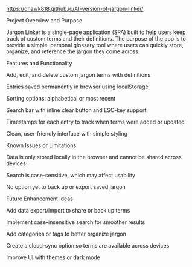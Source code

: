  https://dhawk818.github.io/AI-version-of-jargon-linker/

Project Overview and Purpose

Jargon Linker is a single-page application (SPA) built to help users keep track of custom terms and their definitions. The purpose of the app is to provide a simple, personal glossary tool where users can quickly store, organize, and reference the jargon they come across.

Features and Functionality

Add, edit, and delete custom jargon terms with definitions

Entries saved permanently in browser using localStorage

Sorting options: alphabetical or most recent

Search bar with inline clear button and ESC-key support

Timestamps for each entry to track when terms were added or updated

Clean, user-friendly interface with simple styling

Known Issues or Limitations

Data is only stored locally in the browser and cannot be shared across devices

Search is case-sensitive, which may affect usability

No option yet to back up or export saved jargon

Future Enhancement Ideas

Add data export/import to share or back up terms

Implement case-insensitive search for smoother results

Add categories or tags to better organize jargon

Create a cloud-sync option so terms are available across devices

Improve UI with themes or dark mode
